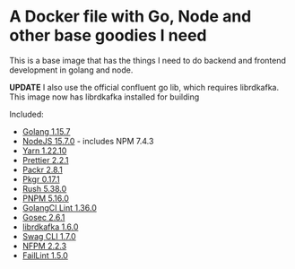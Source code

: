 # A Docker file with Go, Node and other base goodies I need

This is a base image that has the things I need to do backend and frontend development in golang and node.

**UPDATE** I also use the official confluent go lib, which requires librdkafka. This image now has librdkafka installed for building

Included:

- [Golang 1.15.7](https://golang.org/)
- [NodeJS 15.7.0](https://nodejs.org/en/) - includes NPM 7.4.3
- [Yarn 1.22.10](https://www.npmjs.com/package/yarn)
- [Prettier 2.2.1](https://www.npmjs.com/package/prettier)
- [Packr 2.8.1](https://github.com/gobuffalo/packr)
- [Pkgr 0.17.1](https://github.com/markbates/pkger)
- [Rush 5.38.0](https://www.npmjs.com/package/@microsoft/rush)
- [PNPM 5.16.0](https://www.npmjs.com/package/pnpm)
- [GolangCI Lint 1.36.0](https://github.com/golangci/golangci-lint)
- [Gosec 2.6.1](https://github.com/securego/gosec)
- [librdkafka 1.6.0](https://github.com/edenhill/librdkafka)
- [Swag CLI 1.7.0](https://github.com/swaggo/swag)
- [NFPM 2.2.3](https://github.com/goreleaser/nfpm)
- [FailLint 1.5.0](https://github.com/fatih/faillint)
